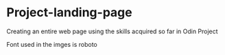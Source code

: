 # Project-landing-page
Creating an entire web page using the skills acquired so far in Odin Project


Font used in the imges is roboto